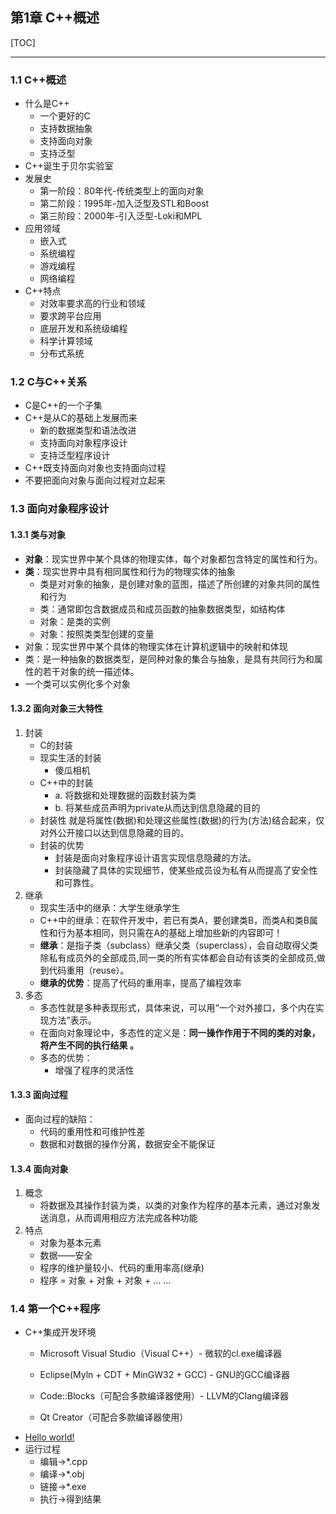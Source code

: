 ## 第1章 C++概述       

[TOC]

---
### 1.1 C++概述    
- 什么是C++  
	- 一个更好的C   
	- 支持数据抽象  
	- 支持面向对象  
	- 支持泛型  
- C++诞生于贝尔实验室  
- 发展史  
	- 第一阶段：80年代-传统类型上的面向对象  
	- 第二阶段：1995年-加入泛型及STL和Boost  
	- 第三阶段：2000年-引入泛型-Loki和MPL  
- 应用领域  
	- 嵌入式  
	- 系统编程  
	- 游戏编程  
	- 网络编程  
- C++特点  
	- 对效率要求高的行业和领域  
	- 要求跨平台应用  
	- 底层开发和系统级编程  
	- 科学计算领域  
	- 分布式系统  
### 1.2 C与C++关系   
- C是C++的一个子集  
- C++是从C的基础上发展而来   
	- 新的数据类型和语法改进  
	- 支持面向对象程序设计  
	- 支持泛型程序设计  
- C++既支持面向对象也支持面向过程  
- 不要把面向对象与面向过程对立起来  
### 1.3 面向对象程序设计  
#### 1.3.1 类与对象  
- **对象**：现实世界中某个具体的物理实体，每个对象都包含特定的属性和行为。  
- **类**：现实世界中具有相同属性和行为的物理实体的抽象   
	- 类是对对象的抽象，是创建对象的蓝图，描述了所创建的对象共同的属性和行为  
	- 类：通常即包含数据成员和成员函数的抽象数据类型，如结构体   
	- 对象：是类的实例   
	- 对象：按照类类型创建的变量   
- 对象：现实世界中某个具体的物理实体在计算机逻辑中的映射和体现  
- 类：是一种抽象的数据类型，是同种对象的集合与抽象，是具有共同行为和属性的若干对象的统一描述体。  
- 一个类可以实例化多个对象  
#### 1.3.2 面向对象三大特性  
1. 封装   
	- C的封装  
	- 现实生活的封装  
		- 傻瓜相机  
	- C++中的封装  
		- a. 将数据和处理数据的函数封装为类  
		- b. 将某些成员声明为private从而达到信息隐藏的目的  
	- 封装性   就是将属性(数据)和处理这些属性(数据)的行为(方法)结合起来，仅对外公开接口以达到信息隐藏的目的。   
	- 封装的优势  
		- 封装是面向对象程序设计语言实现信息隐藏的方法。  
		- 封装隐藏了具体的实现细节，使某些成员设为私有从而提高了安全性和可靠性。  
2. 继承  
	- 现实生活中的继承：大学生继承学生  
	- C++中的继承：在软件开发中，若已有类A，要创建类B，而类A和类B属性和行为基本相同，则只需在A的基础上增加些新的内容即可！  
	- **继承**：是指子类（subclass）继承父类（superclass），会自动取得父类除私有成员外的全部成员,同一类的所有实体都会自动有该类的全部成员,做到代码重用（reuse）。   
	- **继承的优势**：提高了代码的重用率，提高了编程效率   
3. 多态  
	- 多态性就是多种表现形式，具体来说，可以用“一个对外接口，多个内在实现方法”表示。   
	- 在面向对象理论中，多态性的定义是：**同一操作作用于不同的类的对象，将产生不同的执行结果 。**  
	- 多态的优势：  
		- 增强了程序的灵活性   
#### 1.3.3 面向过程  
- 面向过程的缺陷：  
	- 代码的重用性和可维护性差   
	- 数据和对数据的操作分离，数据安全不能保证   
#### 1.3.4 面向对象  
1. 概念  
	- 将数据及其操作封装为类，以类的对象作为程序的基本元素，通过对象发送消息，从而调用相应方法完成各种功能   
2. 特点    
	- 对象为基本元素  
	- 数据——安全  
	- 程序的维护量较小、代码的重用率高(继承)  
	- 程序 = 对象 + 对象 + 对象 + ... ...   
### 1.4 第一个C++程序  
- C++集成开发环境   
  - Microsoft Visual Studio（Visual C++）-  微软的cl.exe编译器   
  - Eclipse(Myln + CDT + MinGW32 + GCC) - GNU的GCC编译器  
  - Code::Blocks（可配合多款编译器使用）- LLVM的Clang编译器  

  - Qt Creator（可配合多款编译器使用）  
- [Hello world!](../05-oop-cpp-code/ch01-01-HelloWorld.cpp)    
- 运行过程  
  - 编辑->\*.cpp  
  - 编译->\*.obj  
  - 链接->\*.exe   
  - 执行->得到结果    
